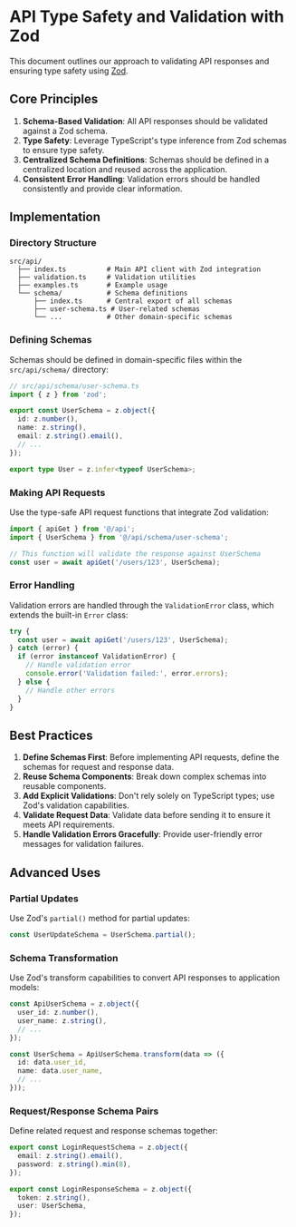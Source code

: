 # API Type Safety and Validation with Zod

This document outlines our approach to validating API responses and ensuring type safety using [Zod](https://github.com/colinhacks/zod).

## Core Principles

1. **Schema-Based Validation**: All API responses should be validated against a Zod schema.
2. **Type Safety**: Leverage TypeScript's type inference from Zod schemas to ensure type safety.
3. **Centralized Schema Definitions**: Schemas should be defined in a centralized location and reused across the application.
4. **Consistent Error Handling**: Validation errors should be handled consistently and provide clear information.

## Implementation

### Directory Structure

```
src/api/
  ├── index.ts          # Main API client with Zod integration
  ├── validation.ts     # Validation utilities
  ├── examples.ts       # Example usage
  └── schema/           # Schema definitions
      ├── index.ts      # Central export of all schemas
      ├── user-schema.ts # User-related schemas
      └── ...           # Other domain-specific schemas
```

### Defining Schemas

Schemas should be defined in domain-specific files within the `src/api/schema/` directory:

```typescript
// src/api/schema/user-schema.ts
import { z } from 'zod';

export const UserSchema = z.object({
  id: z.number(),
  name: z.string(),
  email: z.string().email(),
  // ...
});

export type User = z.infer<typeof UserSchema>;
```

### Making API Requests

Use the type-safe API request functions that integrate Zod validation:

```typescript
import { apiGet } from '@/api';
import { UserSchema } from '@/api/schema/user-schema';

// This function will validate the response against UserSchema
const user = await apiGet('/users/123', UserSchema);
```

### Error Handling

Validation errors are handled through the `ValidationError` class, which extends the built-in `Error` class:

```typescript
try {
  const user = await apiGet('/users/123', UserSchema);
} catch (error) {
  if (error instanceof ValidationError) {
    // Handle validation error
    console.error('Validation failed:', error.errors);
  } else {
    // Handle other errors
  }
}
```

## Best Practices

1. **Define Schemas First**: Before implementing API requests, define the schemas for request and response data.
2. **Reuse Schema Components**: Break down complex schemas into reusable components.
3. **Add Explicit Validations**: Don't rely solely on TypeScript types; use Zod's validation capabilities.
4. **Validate Request Data**: Validate data before sending it to ensure it meets API requirements.
5. **Handle Validation Errors Gracefully**: Provide user-friendly error messages for validation failures.

## Advanced Uses

### Partial Updates

Use Zod's `partial()` method for partial updates:

```typescript
const UserUpdateSchema = UserSchema.partial();
```

### Schema Transformation

Use Zod's transform capabilities to convert API responses to application models:

```typescript
const ApiUserSchema = z.object({
  user_id: z.number(),
  user_name: z.string(),
  // ...
});

const UserSchema = ApiUserSchema.transform(data => ({
  id: data.user_id,
  name: data.user_name,
  // ...
}));
```

### Request/Response Schema Pairs

Define related request and response schemas together:

```typescript
export const LoginRequestSchema = z.object({
  email: z.string().email(),
  password: z.string().min(8),
});

export const LoginResponseSchema = z.object({
  token: z.string(),
  user: UserSchema,
});
``` 